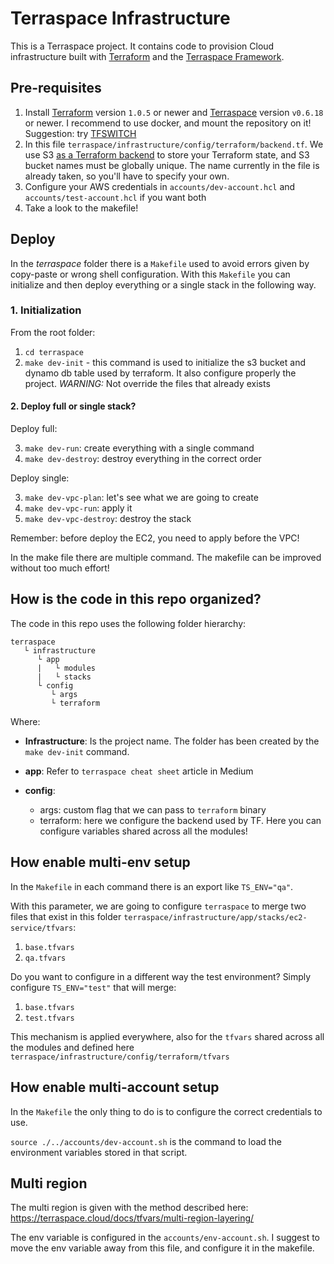 # Terraspace Infrastructure

This is a Terraspace project. It contains code to provision Cloud infrastructure built with [Terraform](https://www.terraform.io/) and the [Terraspace Framework](https://terraspace.cloud/).

## Pre-requisites

1. Install [Terraform](https://www.terraform.io/) version `1.0.5` or newer and
   [Terraspace](https://terraspace.cloud/docs/learn/aws/install/) version `v0.6.18` or newer. I recommend to use docker, and mount the repository on it!
   Suggestion: try [TFSWITCH](https://tfswitch.warrensbox.com/)
2. In this file `terraspace/infrastructure/config/terraform/backend.tf`. We use S3 [as a Terraform
   backend](https://www.terraform.io/docs/backends/types/s3.html) to store your
   Terraform state, and S3 bucket names must be globally unique. The name currently in
   the file is already taken, so you'll have to specify your own.
3. Configure your AWS credentials in `accounts/dev-account.hcl` and `accounts/test-account.hcl` if you want both
4. Take a look to the makefile!

## Deploy

In the _terraspace_ folder there is a `Makefile` used to avoid errors given by copy-paste or wrong shell configuration. With this `Makefile` you can initialize and then deploy everything or a single stack in the following way.

### 1. Initialization

From the root folder:

1. `cd terraspace`
2. `make dev-init` - this command is used to initialize the s3 bucket and dynamo db table used by terraform. It also configure properly the project. _WARNING:_ Not override the files that already exists

#### 2. Deploy full or single stack?

Deploy full:

3. `make dev-run`: create everything with a single command
4. `make dev-destroy`: destroy everything in the correct order

Deploy single:

3. `make dev-vpc-plan`: let's see what we are going to create
4. `make dev-vpc-run`: apply it
5. `make dev-vpc-destroy`: destroy the stack

Remember: before deploy the EC2, you need to apply before the VPC!

In the make file there are multiple command. The makefile can be improved without too much effort!

## How is the code in this repo organized?

The code in this repo uses the following folder hierarchy:

```
terraspace
   └ infrastructure
      └ app
      |   └ modules
      |   └ stacks
      └ config
         └ args
         └ terraform
```

Where:

- **Infrastructure**: Is the project name. The folder has been created by the `make dev-init` command.

- **app**: Refer to `terraspace cheat sheet` article in Medium

- **config**:
  - args: custom flag that we can pass to `terraform` binary
  - terraform: here we configure the backend used by TF. Here you can configure variables shared across all the modules!

## How enable multi-env setup

In the `Makefile` in each command there is an export like `TS_ENV="qa"`.

With this parameter, we are going to configure `terraspace` to merge two files that exist in this folder `terraspace/infrastructure/app/stacks/ec2-service/tfvars`:

1. `base.tfvars`
2. `qa.tfvars`

Do you want to configure in a different way the test environment?
Simply configure `TS_ENV="test"` that will merge:

1. `base.tfvars`
2. `test.tfvars`

This mechanism is applied everywhere, also for the `tfvars` shared across all the modules and defined here `terraspace/infrastructure/config/terraform/tfvars`

## How enable multi-account setup

In the `Makefile` the only thing to do is to configure the correct credentials to use.

`source ./../accounts/dev-account.sh` is the command to load the environment variables stored in that script.

## Multi region

The multi region is given with the method described here: https://terraspace.cloud/docs/tfvars/multi-region-layering/

The env variable is configured in the `accounts/env-account.sh`. I suggest to move the env variable away from this file, and configure it in the makefile.
